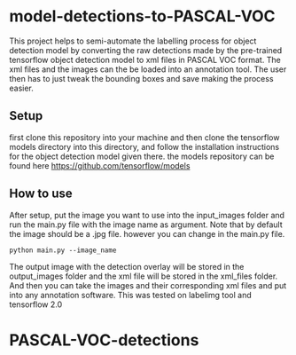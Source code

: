 # model-detections-to-PASCAL-VOC

This project helps to semi-automate the labelling process for object detection model by converting the raw detections made by the pre-trained tensorflow object detection model to xml files in PASCAL VOC format. The xml files and the images can the be loaded into an annotation tool. The user then has to just tweak the bounding boxes and save making the process easier.

## Setup

first clone this repository into your machine and then clone the tensorflow models directory into this directory, and follow the installation instructions for the object detection model given there.
the models repository can be found here https://github.com/tensorflow/models

## How to use 

After setup, put the image you want to use into the input_images folder and run the main.py file with the image name as argument. Note that by default the image should be a .jpg file. however you can change in the main.py file.
```
python main.py --image_name
```
The output image with the detection overlay will be stored in the output_images folder and the xml file will be stored in the xml_files folder. And then you can take the images and their corresponding xml files and put into any annotation software.
This was tested on labelimg tool and tensorflow 2.0
# PASCAL-VOC-detections
